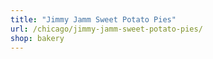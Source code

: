 ```yaml
---
title: "Jimmy Jamm Sweet Potato Pies"
url: /chicago/jimmy-jamm-sweet-potato-pies/
shop: bakery
---
```

